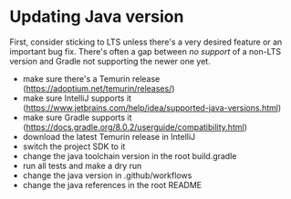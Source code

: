 # Updating Java version

First, consider sticking to LTS unless there's a very desired feature or an important bug fix. There's often a gap between _no support_ of a non-LTS version and Gradle not supporting the newer one yet.

- make sure there's a Temurin release (https://adoptium.net/temurin/releases/)
- make sure IntelliJ supports it (https://www.jetbrains.com/help/idea/supported-java-versions.html)
- make sure Gradle supports it (https://docs.gradle.org/8.0.2/userguide/compatibility.html)
- download the latest Temurin release in IntelliJ
- switch the project SDK to it
- change the java toolchain version in the root build.gradle
- run all tests and make a dry run
- change the java version in .github/workflows
- change the java references in the root README
